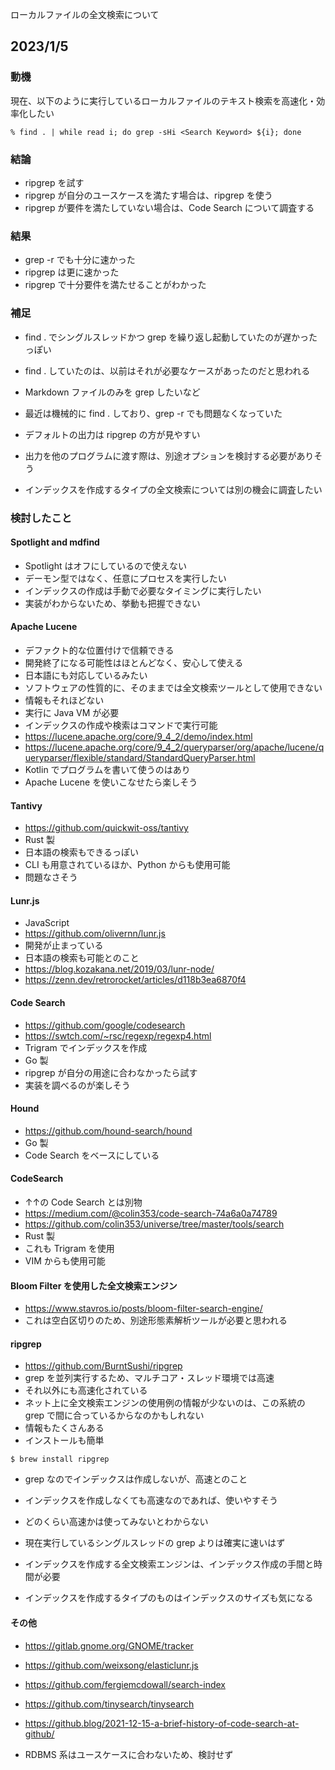 
ローカルファイルの全文検索について

## 2023/1/5

### 動機

現在、以下のように実行しているローカルファイルのテキスト検索を高速化・効率化したい

````
% find . | while read i; do grep -sHi <Search Keyword> ${i}; done
````

### 結論
- ripgrep を試す
- ripgrep が自分のユースケースを満たす場合は、ripgrep を使う
- ripgrep が要件を満たしていない場合は、Code Search について調査する

### 結果
- grep -r でも十分に速かった
- ripgrep は更に速かった
- ripgrep で十分要件を満たせることがわかった

### 補足
- find . でシングルスレッドかつ grep を繰り返し起動していたのが遅かったっぽい
- find . していたのは、以前はそれが必要なケースがあったのだと思われる
- Markdown ファイルのみを grep したいなど
- 最近は機械的に find . しており、grep -r でも問題なくなっていた

- デフォルトの出力は ripgrep の方が見やすい
- 出力を他のプログラムに渡す際は、別途オプションを検討する必要がありそう

- インデックスを作成するタイプの全文検索については別の機会に調査したい

### 検討したこと

#### Spotlight and mdfind
- Spotlight はオフにしているので使えない
- デーモン型ではなく、任意にプロセスを実行したい
- インデックスの作成は手動で必要なタイミングに実行したい
- 実装がわからないため、挙動も把握できない

#### Apache Lucene
- デファクト的な位置付けで信頼できる
- 開発終了になる可能性はほとんどなく、安心して使える
- 日本語にも対応しているみたい
- ソフトウェアの性質的に、そのままでは全文検索ツールとして使用できない
- 情報もそれほどない
- 実行に Java VM が必要
- インデックスの作成や検索はコマンドで実行可能
- https://lucene.apache.org/core/9_4_2/demo/index.html
- https://lucene.apache.org/core/9_4_2/queryparser/org/apache/lucene/queryparser/flexible/standard/StandardQueryParser.html
- Kotlin でプログラムを書いて使うのはあり
- Apache Lucene を使いこなせたら楽しそう

#### Tantivy
- https://github.com/quickwit-oss/tantivy
- Rust 製
- 日本語の検索もできるっぽい
- CLI も用意されているほか、Python からも使用可能
- 問題なさそう

#### Lunr.js
- JavaScript
- https://github.com/olivernn/lunr.js
- 開発が止まっている
- 日本語の検索も可能とのこと
- https://blog.kozakana.net/2019/03/lunr-node/
- https://zenn.dev/retrorocket/articles/d118b3ea6870f4

#### Code Search
- https://github.com/google/codesearch
- https://swtch.com/~rsc/regexp/regexp4.html
- Trigram でインデックスを作成
- Go 製
- ripgrep が自分の用途に合わなかったら試す
- 実装を調べるのが楽しそう

#### Hound
- https://github.com/hound-search/hound
- Go 製
- Code Search をベースにしている

#### CodeSearch
- ↑↑の Code Search とは別物
- https://medium.com/@colin353/code-search-74a6a0a74789
- https://github.com/colin353/universe/tree/master/tools/search
- Rust 製
- これも Trigram を使用
- VIM からも使用可能

#### Bloom Filter を使用した全文検索エンジン
- https://www.stavros.io/posts/bloom-filter-search-engine/
- これは空白区切りのため、別途形態素解析ツールが必要と思われる

#### ripgrep
- https://github.com/BurntSushi/ripgrep
- grep を並列実行するため、マルチコア・スレッド環境では高速
- それ以外にも高速化されている
- ネット上に全文検索エンジンの使用例の情報が少ないのは、この系統の grep で間に合っているからなのかもしれない
- 情報もたくさんある
- インストールも簡単

````
$ brew install ripgrep
````

- grep なのでインデックスは作成しないが、高速とのこと
- インデックスを作成しなくても高速なのであれば、使いやすそう
- どのくらい高速かは使ってみないとわからない
- 現在実行しているシングルスレッドの grep よりは確実に速いはず

- インデックスを作成する全文検索エンジンは、インデックス作成の手間と時間が必要
- インデックスを作成するタイプのものはインデックスのサイズも気になる

#### その他
- https://gitlab.gnome.org/GNOME/tracker
- https://github.com/weixsong/elasticlunr.js
- https://github.com/fergiemcdowall/search-index
- https://github.com/tinysearch/tinysearch
- https://github.blog/2021-12-15-a-brief-history-of-code-search-at-github/

- RDBMS 系はユースケースに合わないため、検討せず

